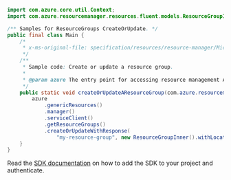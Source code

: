 ```java
import com.azure.core.util.Context;
import com.azure.resourcemanager.resources.fluent.models.ResourceGroupInner;

/** Samples for ResourceGroups CreateOrUpdate. */
public final class Main {
    /*
     * x-ms-original-file: specification/resources/resource-manager/Microsoft.Resources/stable/2021-01-01/examples/CreateResourceGroup.json
     */
    /**
     * Sample code: Create or update a resource group.
     *
     * @param azure The entry point for accessing resource management APIs in Azure.
     */
    public static void createOrUpdateAResourceGroup(com.azure.resourcemanager.AzureResourceManager azure) {
        azure
            .genericResources()
            .manager()
            .serviceClient()
            .getResourceGroups()
            .createOrUpdateWithResponse(
                "my-resource-group", new ResourceGroupInner().withLocation("eastus"), Context.NONE);
    }
}
```

Read the [SDK documentation](https://github.com/Azure/azure-sdk-for-java/blob/azure-resourcemanager_2.15.0/sdk/resourcemanager/azure-resourcemanager/README.md) on how to add the SDK to your project and authenticate.
